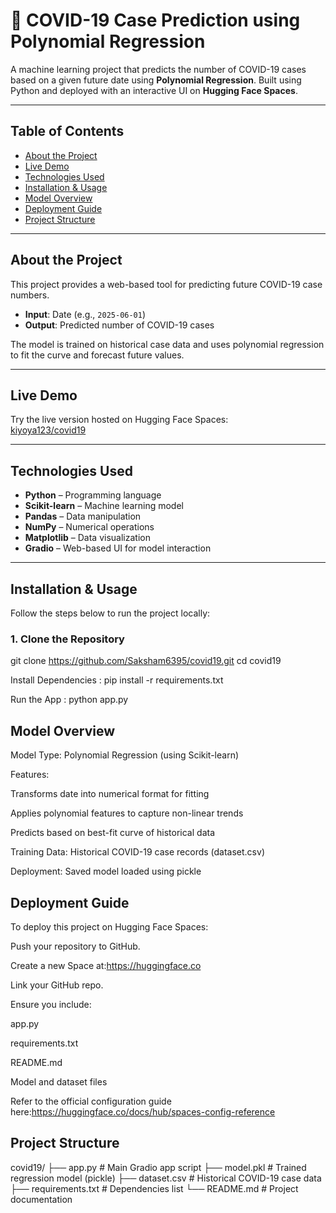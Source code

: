 # 🦠 COVID-19 Case Prediction using Polynomial Regression

A machine learning project that predicts the number of COVID-19 cases based on a given future date using **Polynomial Regression**. Built using Python and deployed with an interactive UI on **Hugging Face Spaces**.

---

## Table of Contents

- [About the Project](#-about-the-project)  
- [Live Demo](#-live-demo)  
- [Technologies Used](#-technologies-used)  
- [Installation & Usage](#-installation--usage)  
- [Model Overview](#-model-overview)  
- [Deployment Guide](#-deployment-guide)  
- [Project Structure](#-project-structure)  
 

---

##  About the Project

This project provides a web-based tool for predicting future COVID-19 case numbers.

- **Input**: Date (e.g., `2025-06-01`)
- **Output**: Predicted number of COVID-19 cases

The model is trained on historical case data and uses polynomial regression to fit the curve and forecast future values.

---

##  Live Demo

Try the live version hosted on Hugging Face Spaces:  
[kiyoya123/covid19](https://huggingface.co/spaces/kiyoya123/covid19)

---

## Technologies Used

- **Python** – Programming language  
- **Scikit-learn** – Machine learning model  
- **Pandas** – Data manipulation  
- **NumPy** – Numerical operations  
- **Matplotlib** – Data visualization  
- **Gradio** – Web-based UI for model interaction  

---

## Installation & Usage

Follow the steps below to run the project locally:

### 1. Clone the Repository
git clone https://github.com/Saksham6395/covid19.git
cd covid19

 Install Dependencies : pip install -r requirements.txt

 Run the App  : python app.py

## Model Overview
Model Type: Polynomial Regression (using Scikit-learn)

Features:

Transforms date into numerical format for fitting

Applies polynomial features to capture non-linear trends

Predicts based on best-fit curve of historical data

Training Data: Historical COVID-19 case records (dataset.csv)

Deployment: Saved model loaded using pickle


## Deployment Guide
To deploy this project on Hugging Face Spaces:

Push your repository to GitHub.

Create a new Space at:https://huggingface.co

Link your GitHub repo.

Ensure you include:

app.py

requirements.txt

README.md

Model and dataset files

Refer to the official configuration guide here:https://huggingface.co/docs/hub/spaces-config-reference


## Project Structure
covid19/
├── app.py                  # Main Gradio app script
├── model.pkl               # Trained regression model (pickle)
├── dataset.csv             # Historical COVID-19 case data
├── requirements.txt        # Dependencies list
└── README.md               # Project documentation

